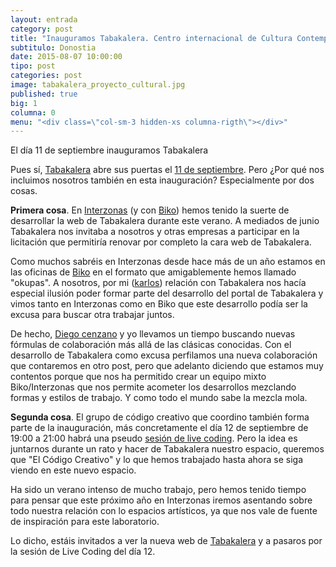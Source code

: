 ```yaml
---
layout: entrada
category: post
title: "Inauguramos Tabakalera. Centro internacional de Cultura Contemporánea"
subtitulo: Donostia
date: 2015-08-07 10:00:00
tipo: post
categories: post
image: tabakalera_proyecto_cultural.jpg
published: true
big: 1
columna: 0
menu: "<div class=\"col-sm-3 hidden-xs columna-rigth\"></div>"
---
```


El día 11 de septiembre inauguramos Tabakalera

<!--mas-->

Pues sí, [Tabakalera](http://tabakalera.eu) abre sus puertas el [11 de septiembre](http://www.tabakalera.eu/es/programa-de-apertura-0). Pero ¿Por qué nos incluimos nosotros también en esta inauguración? Especialmente por dos cosas.

__Primera cosa__. En [Interzonas](http://interzonas.info) (y con [Biko](http://www.biko2.com/)) hemos tenido la suerte de desarrollar la web de Tabakalera durante este verano. A mediados de junio Tabakalera nos invitaba a nosotros y otras empresas a participar en la licitación que permitiría renovar por completo la cara web de Tabakalera.

Como muchos sabréis en Interzonas desde hace más de un año estamos en las oficinas de [Biko](http://www.biko2.com/) en el formato que amigablemente hemos llamado "okupas". A nosotros, por mi ([karlos](https://twitter.com/patxangas)) relación  con Tabakalera nos hacía especial ilusión poder formar parte del desarrollo del portal de Tabakalera y vimos tanto en Interzonas como en Biko que este desarrollo podía ser la excusa para buscar otra trabajar juntos.

De hecho, [Diego cenzano](https://twitter.com/diegocenzano) y yo llevamos un tiempo buscando nuevas fórmulas de colaboración más allá de las clásicas conocidas. Con el desarrollo de Tabakalera como excusa perfilamos una nueva colaboración que contaremos en otro post, pero que adelanto diciendo que estamos muy contentos porque que nos ha permitido crear un equipo mixto Biko/Interzonas que nos permite acometer los desarrollos mezclando formas y estilos de trabajo. Y como todo el mundo sabe la mezcla mola.

__Segunda cosa__. El grupo de código creativo que coordino también forma parte de la inauguración, más concretamente el día 12 de septiembre de 19:00 a 21:00 habrá una pseudo [sesión de live coding](http://www.tabakalera.eu/es/sesion-live-coding-grupo-abierto-de-codigo-creativo). Pero la idea es juntarnos durante un rato y hacer de Tabakalera nuestro espacio, queremos que "El Código Creativo" y lo que hemos trabajado hasta ahora se siga viendo en este nuevo espacio.

Ha sido un verano intenso de mucho trabajo, pero hemos tenido tiempo para pensar que este próximo año en Interzonas iremos asentando sobre todo nuestra relación con lo espacios artísticos, ya que nos vale de fuente de inspiración para este laboratorio.

Lo dicho, estáis invitados a ver la nueva web de [Tabakalera](http://www.tabakalera.eu/es) y a pasaros por la sesión de Live Coding del día 12.
















